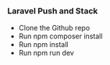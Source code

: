 <h3>Laravel Push and Stack</h3>
<ul>
    <li>Clone the Github repo</li>
    <li>Run npm composer install</li>
    <li>Run npm install</li>
    <li>Run npm run dev</li>
</ul>
